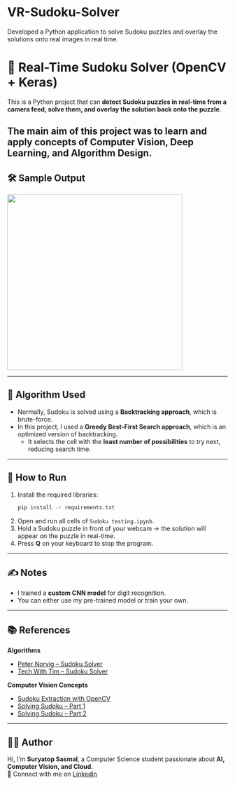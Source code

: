 # VR-Sudoku-Solver
Developed a Python application to solve Sudoku puzzles and overlay the solutions onto real images in real time.
# 🎯 Real-Time Sudoku Solver (OpenCV + Keras)

This is a Python project that can **detect Sudoku puzzles in real-time from a camera feed, solve them, and overlay the solution back onto the puzzle**.

The main aim of this project was to **learn and apply concepts of Computer Vision, Deep Learning, and Algorithm Design**.
---

## 🛠 Sample Output
<img src="https://github.com/snehitvaddi/Real-Time-Sudoku-Solver-OpenCV-and-Keras/blob/master/output/output-gif.gif" width="400">

---

## 🧠 Algorithm Used
- Normally, Sudoku is solved using a **Backtracking approach**, which is brute-force.  
- In this project, I used a **Greedy Best-First Search approach**, which is an optimized version of backtracking.  
  - It selects the cell with the **least number of possibilities** to try next, reducing search time.  

---

## 🚀 How to Run
1. Install the required libraries:  
   ```bash
   pip install -r requirements.txt
   ```
2. Open and run all cells of `Sudoku testing.ipynb`.  
3. Hold a Sudoku puzzle in front of your webcam → the solution will appear on the puzzle in real-time.  
4. Press **Q** on your keyboard to stop the program.  

---

## ✍️ Notes
- I trained a **custom CNN model** for digit recognition.  
- You can either use my pre-trained model or train your own.  

---

## 📚 References
**Algorithms**  
- [Peter Norvig – Sudoku Solver](https://norvig.com/sudoku.html)  
- [Tech With Tim – Sudoku Solver](https://www.youtube.com/watch?v=lK4N8E6uNr4)  

**Computer Vision Concepts**  
- [Sudoku Extraction with OpenCV](https://medium.com/@neshpatel/solving-sudoku-part-ii-9a7019d196a2)  
- [Solving Sudoku – Part 1](https://medium.com/@neshpatel/solving-sudoku-part-i-7c4bb3097aa7)  
- [Solving Sudoku – Part 2](https://medium.com/@neshpatel/solving-sudoku-part-ii-9a7019d196a2)  

---

## 👨‍🎓 Author
Hi, I’m **Suryatop Sasmal**, a Computer Science student passionate about **AI, Computer Vision, and Cloud**.  
🤝 Connect with me on [LinkedIn](https://github.com/suryatop)
